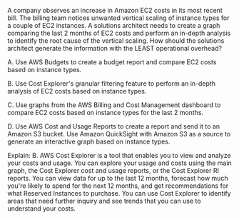 A company observes an increase in Amazon EC2 costs in its most recent bill. The billing team notices unwanted vertical scaling of instance types for a couple of EC2 instances. A solutions architect needs to create a graph comparing the last 2 months of EC2 costs and perform an in-depth analysis to identify the root cause of the vertical scaling. How should the solutions architect generate the information with the LEAST operational overhead? 

A. Use AWS Budgets to create a budget report and compare EC2 costs based on instance types.

B. Use Cost Explorer's granular filtering feature to perform an in-depth analysis of EC2 costs based on instance types. 

C. Use graphs from the AWS Billing and Cost Management dashboard to compare EC2 costs based on instance types for the last 2 months. 

D. Use AWS Cost and Usage Reports to create a report and send it to an Amazon S3 bucket. Use Amazon QuickSight with Amazon S3 as a source to generate an interactive graph based on instance types.

Explain:
B. AWS Cost Explorer is a tool that enables you to view and analyze your costs and usage. You can explore your usage and costs using the main graph, the Cost Explorer cost and usage reports, or the Cost Explorer RI reports. You can view data for up to the last 12 months, forecast how much you're likely to spend for the next 12 months, and get recommendations for what Reserved Instances to purchase. You can use Cost Explorer to identify areas that need further inquiry and see trends that you can use to understand your costs.